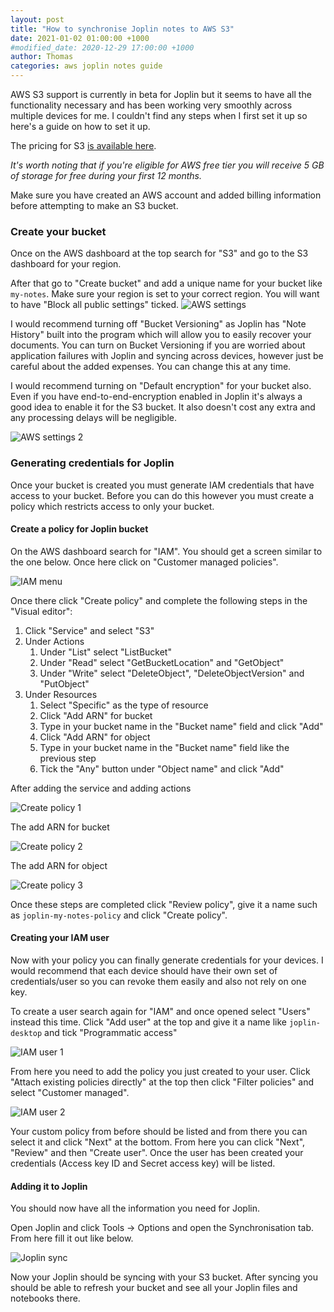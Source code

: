 ```yaml
---
layout: post
title: "How to synchronise Joplin notes to AWS S3"
date: 2021-01-02 01:00:00 +1000
#modified_date: 2020-12-29 17:00:00 +1000
author: Thomas
categories: aws joplin notes guide
---
```

AWS S3 support is currently in beta for Joplin but it seems to have all the functionality necessary and has been working very smoothly across multiple devices for me. I couldn't find any steps when I first set it up so here's a guide on how to set it up.

The pricing for S3 [is available here](https://aws.amazon.com/s3/pricing/).

*It's worth noting that if you're eligible for AWS free tier you will receive 5 GB of storage for free during your first 12 months.*

Make sure you have created an AWS account and added billing information before attempting to make an S3 bucket.

### Create your bucket

Once on the AWS dashboard at the top search for "S3" and go to the S3 dashboard for your region.

After that go to "Create bucket" and add a unique name for your bucket like `my-notes`. Make sure your region is set to your correct region. You will want to have "Block all public settings" ticked.
![AWS settings](/assets/img/syncing-joplin-notes-to-aws-s3/s3-config-1.png)

I would recommend turning off "Bucket Versioning" as Joplin has "Note History" built into the program which will allow you to easily recover your documents. You can turn on Bucket Versioning if you are worried about application failures with Joplin and syncing across devices, however just be careful about the added expenses. You can change this at any time.

I would recommend turning on "Default encryption" for your bucket also. Even if you have end-to-end-encryption enabled in Joplin it's always a good idea to enable it for the S3 bucket. It also doesn't cost any extra and any processing delays will be negligible.

![AWS settings 2](/assets/img/syncing-joplin-notes-to-aws-s3/s3-config-2.png)

### Generating credentials for Joplin

Once your bucket is created you must generate IAM credentials that have access to your bucket. Before you can do this however you must create a policy which restricts access to only your bucket.

#### Create a policy for Joplin bucket

On the AWS dashboard search for "IAM". You should get a screen similar to the one below. Once here click on "Customer managed policies".

![IAM menu](/assets/img/syncing-joplin-notes-to-aws-s3/iam-menu.png)

Once there click "Create policy" and complete the following steps in the "Visual editor":

1. Click "Service" and select "S3"
2. Under Actions
	1. Under "List" select "ListBucket"
	2. Under "Read" select "GetBucketLocation" and "GetObject"
	3. Under "Write" select "DeleteObject", "DeleteObjectVersion" and "PutObject"
3. Under Resources
	1. Select "Specific" as the type of resource
	2. Click "Add ARN" for bucket
	3. Type in your bucket name in the "Bucket name" field and click "Add"
	4. Click "Add ARN" for object
	5. Type in your bucket name in the "Bucket name" field like the previous step
	6. Tick the "Any" button under "Object name" and click "Add"

After adding the service and adding actions

![Create policy 1](/assets/img/syncing-joplin-notes-to-aws-s3/policy-menu-1.png)

The add ARN for bucket

![Create policy 2](/assets/img/syncing-joplin-notes-to-aws-s3/policy-menu-2.png)

The add ARN for object

![Create policy 3](/assets/img/syncing-joplin-notes-to-aws-s3/policy-menu-3.png)

Once these steps are completed click "Review policy", give it a name such as `joplin-my-notes-policy` and click "Create policy".

#### Creating your IAM user

Now with your policy you can finally generate credentials for your devices. I would recommend that each device should have their own set of credentials/user so you can revoke them easily and also not rely on one key.

To create a user search again for "IAM" and once opened select "Users" instead this time. Click "Add user" at the top and give it a name like `joplin-desktop` and tick "Programmatic access"

![IAM user 1](/assets/img/syncing-joplin-notes-to-aws-s3/iam-user-1.png)

From here you need to add the policy you just created to your user. Click "Attach existing policies directly" at the top then click "Filter policies" and select "Customer managed".

![IAM user 2](/assets/img/syncing-joplin-notes-to-aws-s3/iam-user-2.png)

Your custom policy from before should be listed and from there you can select it and click "Next" at the bottom. From here you can click "Next", "Review" and then "Create user". Once the user has been created your credentials (Access key ID and Secret access key) will be listed.

#### Adding it to Joplin

You should now have all the information you need for Joplin.

Open Joplin and click Tools -> Options and open the Synchronisation tab. From here fill it out like below.

![Joplin sync](/assets/img/syncing-joplin-notes-to-aws-s3/joplin-sync.png)

Now your Joplin should be syncing with your S3 bucket. After syncing you should be able to refresh your bucket and see all your Joplin files and notebooks there.
